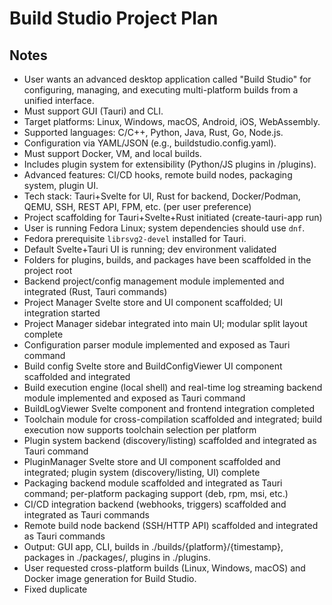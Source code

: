 # Build Studio Project Plan

## Notes
- User wants an advanced desktop application called "Build Studio" for configuring, managing, and executing multi-platform builds from a unified interface.
- Must support GUI (Tauri) and CLI.
- Target platforms: Linux, Windows, macOS, Android, iOS, WebAssembly.
- Supported languages: C/C++, Python, Java, Rust, Go, Node.js.
- Configuration via YAML/JSON (e.g., buildstudio.config.yaml).
- Must support Docker, VM, and local builds.
- Includes plugin system for extensibility (Python/JS plugins in /plugins).
- Advanced features: CI/CD hooks, remote build nodes, packaging system, plugin UI.
- Tech stack: Tauri+Svelte for UI, Rust for backend, Docker/Podman, QEMU, SSH, REST API, FPM, etc. (per user preference)
- Project scaffolding for Tauri+Svelte+Rust initiated (create-tauri-app run)
- User is running Fedora Linux; system dependencies should use `dnf`.
- Fedora prerequisite `librsvg2-devel` installed for Tauri.
- Default Svelte+Tauri UI is running; dev environment validated
- Folders for plugins, builds, and packages have been scaffolded in the project root
- Backend project/config management module implemented and integrated (Rust, Tauri commands)
- Project Manager Svelte store and UI component scaffolded; UI integration started
- Project Manager sidebar integrated into main UI; modular split layout complete
- Configuration parser module implemented and exposed as Tauri command
- Build config Svelte store and BuildConfigViewer UI component scaffolded and integrated
- Build execution engine (local shell) and real-time log streaming backend module implemented and exposed as Tauri command
- BuildLogViewer Svelte component and frontend integration completed
- Toolchain module for cross-compilation scaffolded and integrated; build execution now supports toolchain selection per platform
- Plugin system backend (discovery/listing) scaffolded and integrated as Tauri command
- PluginManager Svelte store and UI component scaffolded and integrated; plugin system (discovery/listing, UI) complete
- Packaging backend module scaffolded and integrated as Tauri command; per-platform packaging support (deb, rpm, msi, etc.)
- CI/CD integration backend (webhooks, triggers) scaffolded and integrated as Tauri commands
- Remote build node backend (SSH/HTTP API) scaffolded and integrated as Tauri commands
- Output: GUI app, CLI, builds in ./builds/{platform}/{timestamp}, packages in ./packages/, plugins in ./plugins.
- User requested cross-platform builds (Linux, Windows, macOS) and Docker image generation for Build Studio.
- Fixed duplicate <style> tag in +page.svelte to resolve build error.
- Major Rust backend fixes for Tauri build: removed duplicate Tauri commands, fixed missing imports, added reqwest/serde_yaml, refactored state to Mutex, fixed async signatures, cleaned up imports.
- Duplicate Tauri command macro errors for `read_text_file` and `write_text_file` in `lib.rs` have been resolved.
- CLI build errors due to private modules and missing dependencies (`futures`) have been resolved; modules are now public and dependencies added.
- CLI build error for missing `run_build_no_window` has been resolved by implementing and exporting a synchronous version for CLI use.
- CLI and GUI now build and link cleanly; all major build errors resolved.
- Critical: Tauri async command for `trigger_webhook` in `cicd.rs` is not `Send` due to holding a `MutexGuard` across `.await`. Previous attempted fix did not resolve; issue remains blocking.
- Tauri build and packaging succeeded for deb/rpm, but AppImage bundling failed due to linuxdeploy error.

## Task List
- [x] Analyze and document requirements (this plan)
- [x] Scaffold frontend (Tauri+Svelte)
- [x] Scaffold backend (Rust)
- [x] Scaffold core folders (plugins, builds, packages)
- [x] Implement backend project/config management (Rust, Tauri commands)
- [x] Implement project/workspace manager (UI integration)
- [x] Integrate ProjectManager sidebar and modular UI layout
- [x] Implement configuration parser (YAML/JSON)
- [x] Implement build config UI integration (Svelte store/component)
- [x] Implement build execution engine (local, Docker, VM)
- [x] Implement real-time build log viewer
- [x] Implement cross-compilation/toolchain support
- [x] Implement plugin system (discovery, loading, API)
  - [x] Scaffold plugin manager Svelte store and UI component
- [x] Implement packaging system (per-platform)
- [x] Implement CI/CD integration (webhooks, triggers)
- [x] Implement remote build node support (SSH, HTTP API)
- [x] Implement GUI features (project management, config editor, build status/history, plugin UI)
- [x] Implement CLI interface
- [x] Connect CLI to backend logic
- [x] Testing and validation (multi-platform)
- [x] Major Rust backend refactor for Tauri build and packaging
- [x] Resolve duplicate Tauri command macro errors in lib.rs
- [x] Fix CLI build errors (make modules public, add futures dependency)
- [x] Implement and export run_build_no_window for CLI
- [ ] Refactor CI/CD webhook async command to be Send-safe (release lock before await or use async mutex; previous attempt did not resolve)
- [ ] Documentation (user guide, plugin SDK)
- [ ] Build application for all major OSs (Linux, Windows, macOS)
- [ ] Create and publish Docker image for CLI/GUI

## Current Goal
Refactor CI/CD webhook async command to be Send-safe